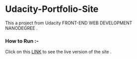 # Udacity-Portfolio-Site
This a project from Udacity FRONT-END WEB DEVELOPMENT NANODEGREE .

### How to Run :- 
Click on this [LINK](https://born2bdev.github.io/Udacity-Portfolio-Site/index.html) to see the live version of the site .
